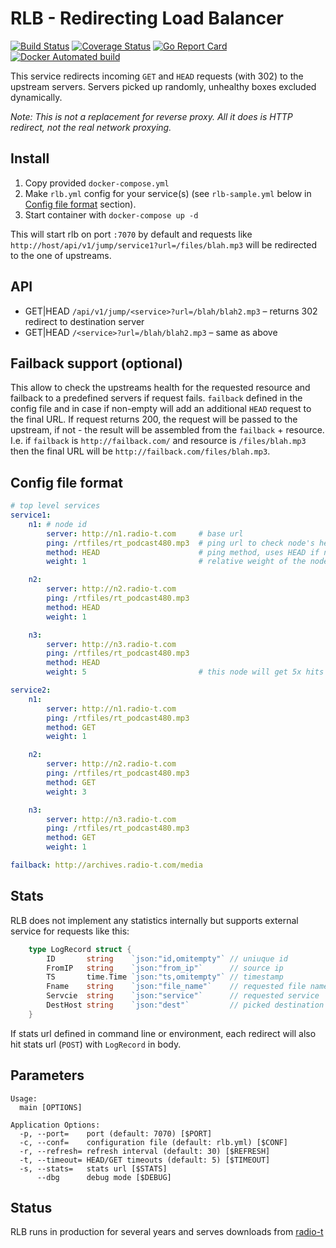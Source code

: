 # RLB - Redirecting Load Balancer 
[![Build Status](https://github.com/umputun/rlb/workflows/build/badge.svg)](https://github.com/umputun/rlb/actions) [![Coverage Status](https://coveralls.io/repos/github/umputun/rlb/badge.svg)](https://coveralls.io/github/umputun/rlb) [![Go Report Card](https://goreportcard.com/badge/github.com/umputun/rlb)](https://goreportcard.com/report/github.com/umputun/rlb) [![Docker Automated build](https://img.shields.io/docker/automated/jrottenberg/ffmpeg.svg)](https://hub.docker.com/r/umputun/rlb/)

This service redirects incoming `GET` and `HEAD` requests (with 302) to the upstream servers. 
Servers picked up randomly, unhealthy boxes excluded dynamically.

_Note: This is not a replacement for reverse proxy. All it does is HTTP redirect, not the real network proxying._

## Install

1. Copy provided `docker-compose.yml`
1. Make `rlb.yml` config for your service(s) (see `rlb-sample.yml` below in [Config file format](#config-file-format) section).
1. Start container with `docker-compose up -d`

This will start rlb on port `:7070` by default and requests like `http://host/api/v1/jump/service1?url=/files/blah.mp3` will be redirected to the one of upstreams.

## API

* GET|HEAD `/api/v1/jump/<service>?url=/blah/blah2.mp3` – returns 302 redirect to destination server
* GET|HEAD `/<service>?url=/blah/blah2.mp3` – same as above

## Failback support (optional)

This allow to check the upstreams health for the requested resource and failback to a predefined servers if request fails. `failback` defined in the config file and in case if non-empty will add an additional `HEAD` request to the final URL. If request returns 200, the request will be passed to the upstream, if not - the result will be assembled from the `failback` + resource. I.e. if `failback` is `http://failback.com/` and resource is `/files/blah.mp3` then the final URL will be `http://failback.com/files/blah.mp3`.

## Config file format

```yaml
# top level services
service1:
    n1: # node id
        server: http://n1.radio-t.com     # base url 
        ping: /rtfiles/rt_podcast480.mp3  # ping url to check node's health
        method: HEAD                      # ping method, uses HEAD if notching defined
        weight: 1                         # relative weight of the node [1..n]   

    n2:
        server: http://n2.radio-t.com
        ping: /rtfiles/rt_podcast480.mp3
        method: HEAD
        weight: 1

    n3:
        server: http://n3.radio-t.com
        ping: /rtfiles/rt_podcast480.mp3
        method: HEAD
        weight: 5                         # this node will get 5x hits comparing to n1 and n2 

service2:
    n1:
        server: http://n1.radio-t.com
        ping: /rtfiles/rt_podcast480.mp3
        method: GET
        weight: 1

    n2:
        server: http://n2.radio-t.com
        ping: /rtfiles/rt_podcast480.mp3
        method: GET
        weight: 3

    n3:
        server: http://n3.radio-t.com
        ping: /rtfiles/rt_podcast480.mp3
        method: GET
        weight: 1

failback: http://archives.radio-t.com/media
```

## Stats

RLB does not implement any statistics internally but supports external service for requests like this:

```go
	type LogRecord struct {
		ID       string    `json:"id,omitempty"` // uniuque id
		FromIP   string    `json:"from_ip"`      // source ip
		TS       time.Time `json:"ts,omitempty"` // timestamp
		Fname    string    `json:"file_name"`    // requested file name
		Servcie  string	   `json:"service"`      // requested service
		DestHost string    `json:"dest"`         // picked destination node
	}
```

If stats url defined in command line or environment, each redirect will also hit stats url (`POST`) with `LogRecord` in body.
 
## Parameters

```
Usage:
  main [OPTIONS]

Application Options:
  -p, --port=    port (default: 7070) [$PORT]
  -c, --conf=    configuration file (default: rlb.yml) [$CONF]
  -r, --refresh= refresh interval (default: 30) [$REFRESH]
  -t, --timeout= HEAD/GET timeouts (default: 5) [$TIMEOUT]
  -s, --stats=   stats url [$STATS]
      --dbg      debug mode [$DEBUG]

```

## Status

RLB runs in production for several years and serves downloads from [radio-t](https://radio-t.com)
